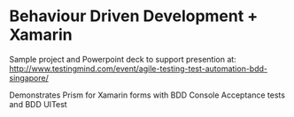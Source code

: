 # Behaviour Driven Development + Xamarin

Sample project and Powerpoint deck to support presention at: http://www.testingmind.com/event/agile-testing-test-automation-bdd-singapore/

Demonstrates Prism for Xamarin forms with BDD Console Acceptance tests and BDD UITest
